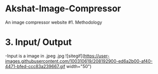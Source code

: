 # Akshat-Image-Compressor
An image compressor website
#1. Methodology
# 3. Input/ Output
-Input is a image in .jpeg .jpg 
![sitegif](https://user-images.githubusercontent.com/100310619/208192900-ed6a2b00-af40-4471-bfed-ccc83a239667.gif width="50")

